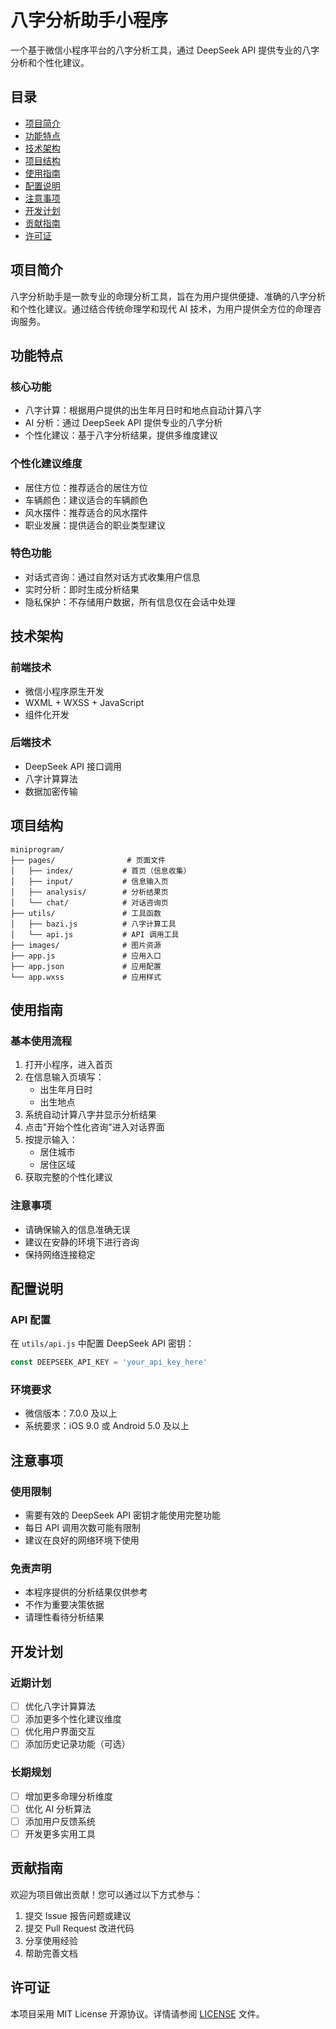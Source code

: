 # 八字分析助手小程序

一个基于微信小程序平台的八字分析工具，通过 DeepSeek API 提供专业的八字分析和个性化建议。

## 目录

- [项目简介](#项目简介)
- [功能特点](#功能特点)
- [技术架构](#技术架构)
- [项目结构](#项目结构)
- [使用指南](#使用指南)
- [配置说明](#配置说明)
- [注意事项](#注意事项)
- [开发计划](#开发计划)
- [贡献指南](#贡献指南)
- [许可证](#许可证)

## 项目简介

八字分析助手是一款专业的命理分析工具，旨在为用户提供便捷、准确的八字分析和个性化建议。通过结合传统命理学和现代 AI 技术，为用户提供全方位的命理咨询服务。

## 功能特点

### 核心功能
- 八字计算：根据用户提供的出生年月日时和地点自动计算八字
- AI 分析：通过 DeepSeek API 提供专业的八字分析
- 个性化建议：基于八字分析结果，提供多维度建议

### 个性化建议维度
- 居住方位：推荐适合的居住方位
- 车辆颜色：建议适合的车辆颜色
- 风水摆件：推荐适合的风水摆件
- 职业发展：提供适合的职业类型建议

### 特色功能
- 对话式咨询：通过自然对话方式收集用户信息
- 实时分析：即时生成分析结果
- 隐私保护：不存储用户数据，所有信息仅在会话中处理

## 技术架构

### 前端技术
- 微信小程序原生开发
- WXML + WXSS + JavaScript
- 组件化开发

### 后端技术
- DeepSeek API 接口调用
- 八字计算算法
- 数据加密传输

## 项目结构

```
miniprogram/
├── pages/                # 页面文件
│   ├── index/           # 首页（信息收集）
│   ├── input/           # 信息输入页
│   ├── analysis/        # 分析结果页
│   └── chat/            # 对话咨询页
├── utils/               # 工具函数
│   ├── bazi.js          # 八字计算工具
│   └── api.js           # API 调用工具
├── images/              # 图片资源
├── app.js               # 应用入口
├── app.json             # 应用配置
└── app.wxss             # 应用样式
```

## 使用指南

### 基本使用流程
1. 打开小程序，进入首页
2. 在信息输入页填写：
   - 出生年月日时
   - 出生地点
3. 系统自动计算八字并显示分析结果
4. 点击"开始个性化咨询"进入对话界面
5. 按提示输入：
   - 居住城市
   - 居住区域
6. 获取完整的个性化建议

### 注意事项
- 请确保输入的信息准确无误
- 建议在安静的环境下进行咨询
- 保持网络连接稳定

## 配置说明

### API 配置
在 `utils/api.js` 中配置 DeepSeek API 密钥：
```javascript
const DEEPSEEK_API_KEY = 'your_api_key_here'
```

### 环境要求
- 微信版本：7.0.0 及以上
- 系统要求：iOS 9.0 或 Android 5.0 及以上

## 注意事项

### 使用限制
- 需要有效的 DeepSeek API 密钥才能使用完整功能
- 每日 API 调用次数可能有限制
- 建议在良好的网络环境下使用

### 免责声明
- 本程序提供的分析结果仅供参考
- 不作为重要决策依据
- 请理性看待分析结果

## 开发计划

### 近期计划
- [ ] 优化八字计算算法
- [ ] 添加更多个性化建议维度
- [ ] 优化用户界面交互
- [ ] 添加历史记录功能（可选）

### 长期规划
- [ ] 增加更多命理分析维度
- [ ] 优化 AI 分析算法
- [ ] 添加用户反馈系统
- [ ] 开发更多实用工具

## 贡献指南

欢迎为项目做出贡献！您可以通过以下方式参与：

1. 提交 Issue 报告问题或建议
2. 提交 Pull Request 改进代码
3. 分享使用经验
4. 帮助完善文档

## 许可证

本项目采用 MIT License 开源协议。详情请参阅 [LICENSE](LICENSE) 文件。 